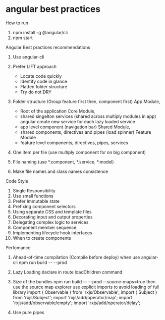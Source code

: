 # angular best practices
How to run
1. npm install -g @angular/cli
2. npm start

Angular Best practices recommendations

1. Use angular-cli
2. Prefer LIFT approach
   - Locate code quickly
   - Identify code in glance
   - Flatten folder structure
   - Try do not DRY
2. Folder structure (Group feature first then, component first)
   App Module,
   - Root of the application 
   Core Module,
   - shared singelton services (shared across multiply modules in app) angular create new service for each lazy loaded service
   - app level component (navigation bar)
   Shared Module, 
   - shared components, directives and pipes (load spinner)
   Feature Module
   - feature level components, directives, pipes, services

3. One item per file (use multiply component for on big component)
4. File naming (use *.component, *.service, *.model)
5. Make file names and class names consistence

Code Style
1. Single Responsibility
2. Use small functions
3. Prefer Immutable state
4. Prefixing component selectors
5. Using separate CSS and template files
6. Decorating input and output properties
7. Delegating complex logic to services
8. Component member sequence
9. Implementing lifecycle hook interfaces
10. When to create components

Perfomance
1. Ahead-of-time compilation (Compile before deploy)
   when use angular-cli
   npm run build -- --prod

2. Lazy Loading
   declare in route loadChildren command

3. Size of the bundles
npm run build -- --prod --source-maps=true
then use the source map explorer
use explicit imports to avoid loading of full library
import { Observable } from 'rxjs/Observable';
import { Subject } from 'rxjs/Subject';
import 'rxjs/add/operator/map';
import 'rxjs/add/observable/empty';
import 'rxjs/add/operator/delay';

3. Use pure pipes
